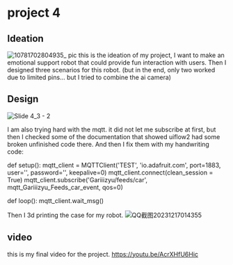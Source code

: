 # project 4
## Ideation
![10781702804935_ pic](https://github.com/galinajialinzhu/Adv-prototyping/assets/92561657/2168d004-7f47-4bb5-a96f-81d045148b0a)
this is the ideation of my project, I want to make an emotional support robot that could provide fun interaction with users.
Then I designed three scenarios for this robot. (but in the end, only two worked due to limited pins... but I tried to combine the ai camera)
## Design

![Slide 4_3 - 2](https://github.com/galinajialinzhu/Adv-prototyping/assets/92561657/2f8bbc50-a4b7-456f-95dc-ae9d5ebae3db)

I am also trying hard with the mqtt. it did not let me subscribe at first, but then I checked some of the documentation that showed uiflow2 had some broken unfinished code there. And then I fix them with my handwriting code:


def setup():
    mqtt_client = MQTTClient('TEST', 'io.adafruit.com', port=1883, user='', password='', keepalive=0)
    mqtt_client.connect(clean_session = True)
    mqtt_client.subscribe('Gariiizyu/feeds/car', mqtt_Gariiizyu_Feeds_car_event, qos=0)
    
def loop():
    mqtt_client.wait_msg()

Then I 3d printing the case for my robot. 
![QQ截图20231217014355](https://github.com/galinajialinzhu/Adv-prototyping/assets/92561657/7fb49731-da11-45f1-8d05-007a0c724e0f)




## video
this is my final video for the project.
https://youtu.be/AcrXHfU6Hic
